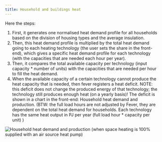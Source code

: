 ```yaml
---
title: Household and buildings heat
---
```


Here the steps:

1.	First, it generates one normalised heat demand profile for all households based on the division of housing types and the average insulation.
2.	Then, this heat demand profile is multiplied by the total heat demand going to each heating technology (the user sets the share in the front-end), which gives a specific heat demand profile for each technology (with the capacities that are needed each hour per year).
3.	Then, it compares the total available capacity per technology (input capacity * number of units) with the capacities that are needed per hour to fill the heat demand.
4.	When the available capacity of a certain technology cannot produce the heat capacity that is needed, then fever registers a heat deficit. NOTE: this deficit does not change the produced energy of that technology; the technology still produces enough heat (on a yearly basis)! The deficit is shown in a chart in the front-end: Household heat demand and production.
(BTW: the full load hours are not adjusted by Fever, they are dependent on the total heat demand for households. Each technology has the same heat output in PJ per year (full load hour * capacity per unit) )

![Household heat demand and production (when space heating is 100% supplied with an air source heat pump)](/img/docs/20181024_household_heat_demand_and_production.png)

